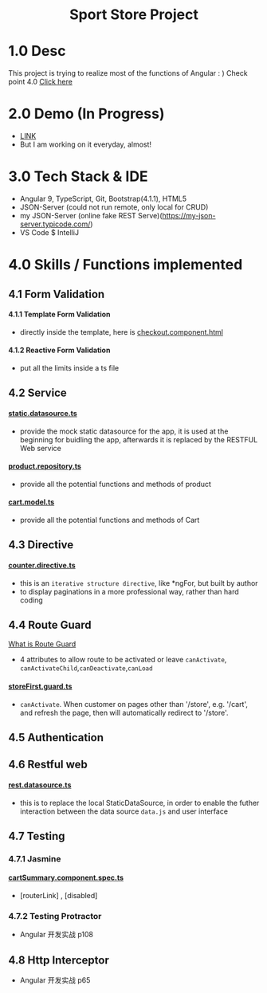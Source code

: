 <h1 align="center">Sport Store Project</h1>

# 1.0 Desc 

This project is trying to realize most of the functions of Angular : )  Check point 4.0 [Click here](https://github.com/puddlejumper26/SportStore/blob/master/README.md#40-skills--functions-implemented)

# 2.0 Demo (In Progress)

- [LINK](https://puddlejumper26.github.io/SportStore/)
- But I am working on it everyday, almost!

# 3.0 Tech Stack & IDE
- Angular 9, TypeScript, Git, Bootstrap(4.1.1), HTML5
- JSON-Server (could not run remote, only local for CRUD)
- my JSON-Server (online fake REST Serve)(https://my-json-server.typicode.com/)
- VS Code $ IntelliJ

# 4.0 Skills / Functions implemented

## 4.1 Form Validation

#### 4.1.1 Template Form Validation
- directly inside the template, here is [checkout.component.html](https://github.com/puddlejumper26/SportStore/blob/master/src/app/store/checkout/checkout.component.html)

#### 4.1.2 Reactive Form Validation
- put all the limits inside a ts file

## 4.2 Service

#### [static.datasource.ts](https://github.com/puddlejumper26/SportStore/blob/master/src/app/model/static.datasource.ts)
- provide the mock static datasource for the app, it is used at the beginning for buidling the app, afterwards it is replaced by the RESTFUL Web service
#### [product.repository.ts](https://github.com/puddlejumper26/SportStore/blob/master/src/app/model/product.repository.ts)
- provide all the potential functions and methods of product
#### [cart.model.ts](https://github.com/puddlejumper26/SportStore/blob/master/src/app/model/cart.model.ts)
- provide all the potential functions and methods of Cart

## 4.3 Directive

#### [counter.directive.ts](https://github.com/puddlejumper26/SportStore/blob/master/src/app/store/counter.directive.ts)
- this is an `iterative structure directive`, like *ngFor, but built by author
- to display paginations in a more professional way, rather than hard coding

## 4.4 Route Guard 

 [What is Route Guard](https://github.com/puddlejumper26/blogs/issues/153)
 - 4 attributes to allow route to be activated or leave `canActivate`, `canActivateChild`,`canDeactivate`,`canLoad`

#### [storeFirst.guard.ts](https://github.com/puddlejumper26/SportStore/blob/master/src/app/storeFirst.guard.ts)
- `canActivate`. When customer on pages other than '/store', e.g. '/cart', and refresh the page, then will automatically redirect to '/store'.

## 4.5 Authentication

## 4.6 Restful web

#### [rest.datasource.ts](https://github.com/puddlejumper26/SportStore/blob/master/src/app/model/rest.datasource.ts)
- this is to replace the local StaticDataSource, in order to enable the futher interaction between the data source `data.js` and user interface

## 4.7 Testing

### 4.7.1 Jasmine

#### [cartSummary.component.spec.ts](https://github.com/puddlejumper26/SportStore/blob/master/src/app/store/cart/cartSummary.component.spec.ts)
- [routerLink] , [disabled]

### 4.7.2 Testing Protractor 
- Angular 开发实战 p108

## 4.8 Http Interceptor
- Angular 开发实战 p65
